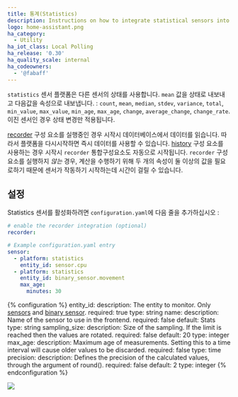 ```yaml
---
title: 통계(Statistics)
description: Instructions on how to integrate statistical sensors into Home Assistant.
logo: home-assistant.png
ha_category:
  - Utility
ha_iot_class: Local Polling
ha_release: '0.30'
ha_quality_scale: internal
ha_codeowners:
  - '@fabaff'
---
```


`statistics` 센서 플랫폼은 다른 센서의 상태를 사용합니다. `mean` 값을 상태로 내보내고 다음값을 속성으로 내보냅니다. : `count`, `mean`, `median`, `stdev`, `variance`, `total`, `min_value`, `max_value`, `min_age`, `max_age`, `change`, `average_change`, `change_rate`. 이진 센서인 경우 상태 변경만 적용됩니다.

[recorder](/integrations/recorder/) 구성 요소를 실행중인 경우 시작시 데이터베이스에서 데이터를 읽습니다. 따라서 플랫폼을 다시시작하면 즉시 데이터를 사용할 수 있습니다. [history](/integrations/history/) 구성 요소를 사용하는 경우 시작시 `recorder` 통합구성요소도 자동으로 시작됩니다. `recorder` 구성 요소를 실행하지 *않는* 경우, 계산을 수행하기 위해 두 개의 속성이 둘 이상의 값을 필요로하기 때문에 센서가 작동하기 시작하는데 시간이 걸릴 수 있습니다.

## 설정

Statistics 센서를 활성화하려면 `configuration.yaml`에 다음 줄을 추가하십시오 :

```yaml
# enable the recorder integration (optional)
recorder:

# Example configuration.yaml entry
sensor:
  - platform: statistics
    entity_id: sensor.cpu
  - platform: statistics
    entity_id: binary_sensor.movement
    max_age:
      minutes: 30
```

{% configuration %}
entity_id:
  description: The entity to monitor. Only [sensors](/integrations/sensor/) and [binary sensor](/integrations/binary_sensor/).
  required: true
  type: string
name:
  description: Name of the sensor to use in the frontend.
  required: false
  default: Stats
  type: string
sampling_size:
  description: Size of the sampling. If the limit is reached then the values are rotated.
  required: false
  default: 20
  type: integer
max_age:
  description: Maximum age of measurements. Setting this to a time interval will cause older values to be discarded.
  required: false
  type: time
precision:
  description: Defines the precision of the calculated values, through the argument of round().
  required: false
  default: 2
  type: integer
{% endconfiguration %}

<p class='img'>
  <img src='{{site_root}}/images/screenshots/stats-sensor.png' />
</p>
